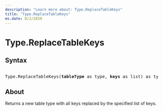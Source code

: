 ```yaml
---
description: "Learn more about: Type.ReplaceTableKeys"
title: "Type.ReplaceTableKeys"
ms.date: 8/2/2019
---
```

# Type.ReplaceTableKeys

## Syntax

<pre>  
Type.ReplaceTableKeys(<b>tableType</b> as type, <b>keys</b> as list) as type
</pre>
  
## About  
Returns a new table type with all keys replaced by the specified list of keys.
